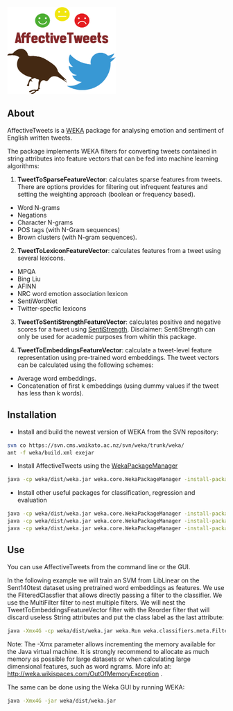 <img src="logofinal.png" alt="alt text" width="250px" height="200px">

## About

AffectiveTweets is a [WEKA](http://www.cs.waikato.ac.nz/~ml/weka/) package for analysing emotion and sentiment  of English written tweets. 


The package implements WEKA filters for converting tweets contained in string attributes into feature vectors that can be fed into machine learning algorithms:

1. __TweetToSparseFeatureVector__: calculates sparse features from tweets. There are options provides for filtering out infrequent features and setting the weighting approach  (boolean or frequency based).
 * Word N-grams
 * Negations
 * Character N-grams
 * POS tags (with N-Gram sequences)
 * Brown clusters (with N-gram sequences). 

2. __TweetToLexiconFeatureVector__: calculates features from a tweet using several lexicons.
 * MPQA
 * Bing Liu
 * AFINN
 * NRC word emotion association lexicon
 * SentiWordNet
 * Twitter-specfic lexicons

3. __TweetToSentiStrengthFeatureVector__: calculates positive and negative scores for a tweet using [SentiStrength](http://sentistrength.wlv.ac.uk/). Disclaimer: SentiStrength can only be used for academic purposes from whitin this package.
 
4. __TweetToEmbeddingsFeatureVector__: calculate a tweet-level feature representation using pre-trained word embeddings. The tweet vectors can be calculated using the following schemes: 
 * Average word embeddings.
 * Concatenation of first k embeddings (using dummy values if the tweet has less than k words). 

## Installation

* Install and build the newest version of WEKA from the SVN repository: 

```bash
svn co https://svn.cms.waikato.ac.nz/svn/weka/trunk/weka/
ant -f weka/build.xml exejar
```

* Install AffectiveTweets using the [WekaPackageManager](http://weka.wikispaces.com/How+do+I+use+the+package+manager%3F) 

```bash
java -cp weka/dist/weka.jar weka.core.WekaPackageManager -install-package https://github.com/felipebravom/AffectiveTweets/releases/download/1.0.0/AffectiveTweets1.0.0.zip
```

* Install other useful packages for classification, regression and evaluation

```bash
java -cp weka/dist/weka.jar weka.core.WekaPackageManager -install-package LibLINEAR
java -cp weka/dist/weka.jar weka.core.WekaPackageManager -install-package LibSVM
java -cp weka/dist/weka.jar weka.core.WekaPackageManager -install-package RankCorrelation
```


## Use

You can use AffectiveTweets from the command line or the GUI.

In the following example we will train an SVM from LibLinear on the Sent140test dataset using pretrained word embeddings as features. We use the FilteredClassfier that allows directly  passing a filter to the classifier.
We use the MultiFilter filter to nest multiple filters. We will nest the TweetToEmbeddingsFeatureVector filter with the Reorder filter that will discard useless String attributes and put the class label as the last attribute:

```bash
java -Xmx4G -cp weka/dist/weka.jar weka.Run weka.classifiers.meta.FilteredClassifier -t $HOME/wekafiles/packages/AffectiveTweets/data/sent140test.arff -split-percentage 66 -F "weka.filters.MultiFilter -F \"weka.filters.unsupervised.attribute.TweetToEmbeddingsFeatureVector -I 1 -B $HOME/wekafiles/packages/AffectiveTweets/resources/w2v.twitter.edinburgh.100d.csv.gz -S 0 -K 15 -L -O\" -F \"weka.filters.unsupervised.attribute.Reorder -R 4-last,3\"" -W weka.classifiers.functions.LibLINEAR -- -S 1 -C 1.0 -E 0.001 -B 1.0 -L 0.1 -I 1000
```
Note: The -Xmx parameter allows incrementing the memory available for the Java virtual machine. It is strongly recommend to allocate as much memory as possible for large datasets or when calculating large dimensional features, such as word  ngrams. More info at: http://weka.wikispaces.com/OutOfMemoryException .

The same can be done using the Weka GUI by running WEKA:

```bash
java -Xmx4G -jar weka/dist/weka.jar 
```


